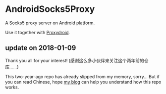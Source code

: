 # AndroidSocks5Proxy
A Socks5 proxy server on Android platform.

Use it together with [Proxydroid](https://github.com/madeye/proxydroid). 

## update on 2018-01-09 

Thank you all for your interest! (感谢这么多小伙伴来关注这个两年前的仓库……)

This two-year-ago repo has already slipped from my memory, sorry... But if you can read Chinese, hope [my blog](http://blog.csdn.net/ymjiang820/article/details/51924300) can help you understand how this repo works.

